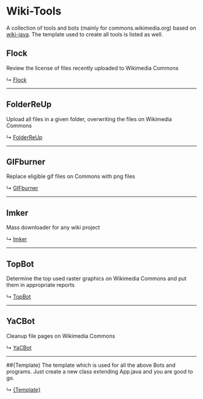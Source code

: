 # Wiki-Tools

A collection of tools and bots (mainly for commons.wikimedia.org) based on [wiki-java](https://github.com/MER-C/wiki-java).
The template used to create all tools is listed as well.

## Flock
Review the license of files recently uploaded to Wikimedia Commons

↳ [Flock](https://github.com/MarcoFalke/wiki-java-tools/tree/flock)

----

## FolderReUp
Upload all files in a given folder, overwriting the files on Wikimedia Commons

↳ [FolderReUp](https://github.com/MarcoFalke/wiki-java-tools/tree/folder-re-up)

----

## GIFburner
Replace eligible gif files on Commons with png files

↳ [GIFburner](https://github.com/MarcoFalke/wiki-java-tools/tree/gifburner)

----

## Imker
Mass downloader for any wiki project

↳ [Imker](https://github.com/MarcoFalke/wiki-java-tools/tree/imker)

----

## TopBot
Determine the top used raster graphics on Wikimedia Commons and put them in appropriate reports

↳ [TopBot](https://github.com/MarcoFalke/wiki-java-tools/tree/topbot)

----

## YaCBot
Cleanup file pages on Wikimedia Commons

↳ [YaCBot](https://github.com/MarcoFalke/wiki-java-tools/tree/yacbot)

----

##{Template}
The template which is used for all the above Bots and programs. Just create a new class extending App.java and you are good to go.

↳ [{Template}](https://github.com/MarcoFalke/wiki-java-tools/tree/master-base)
